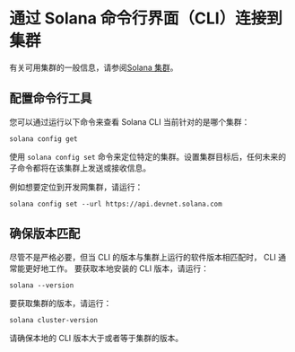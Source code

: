 # 通过 Solana 命令行界面（CLI）连接到集群

有关可用集群的一般信息，请参阅[Solana 集群](https://docs.solanalabs.com/clusters/available)。

## 配置命令行工具

您可以通过运行以下命令来查看 Solana CLI 当前针对的是哪个集群：

```
solana config get
```

使用 `solana config set` 命令来定位特定的集群。设置集群目标后，任何未来的子命令都将在该集群上发送或接收信息。

例如想要定位到开发网集群，请运行：

```
solana config set --url https://api.devnet.solana.com
```

## 确保版本匹配

尽管不是严格必要，但当 CLI 的版本与集群上运行的软件版本相匹配时， CLI 通常能更好地工作。 要获取本地安装的 CLI 版本，请运行：

```
solana --version
```

要获取集群的版本，请运行：

```
solana cluster-version
```

请确保本地的 CLI 版本大于或者等于集群的版本。